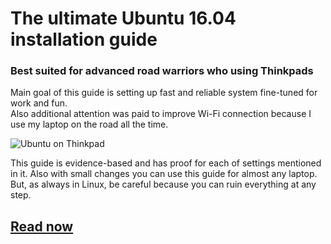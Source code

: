 # The ultimate Ubuntu 16.04 installation guide
### Best suited for advanced road warriors who using Thinkpads
Main goal of this guide is setting up fast and reliable system fine-tuned for work and fun.  
Also additional attention was paid to improve Wi-Fi connection because I use my laptop on the road all the time.  

![Ubuntu on Thinkpad](https://github.com/systematicat/ultimate-ubuntu-tutorial/raw/master/resources/thinkpad.png)

This guide is evidence-based and has proof for each of settings mentioned in it.
Also with small changes you can use this guide for almost any laptop. But, as always in Linux, be careful because you can ruin everything at any step.   

## [Read now](https://github.com/systematicat/ultimate-ubuntu-tutorial/blob/master/README.md) 
